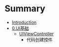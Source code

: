 # Summary

* [Introduction](README.md)
* [0.UI基础](chapter1.md)
   * [UIViewController](uiviewcontroller.md)
       * 代码创建控件


